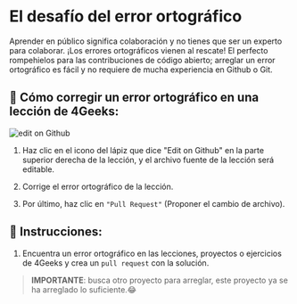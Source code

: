 # El desafío del error ortográfico

Aprender en público significa colaboración y no tienes que ser un experto para colaborar. ¡Los errores ortográficos vienen al rescate! El perfecto rompehielos para las contribuciones de código abierto; arreglar un error ortográfico es fácil y no requiere de mucha experiencia en Github o Git.
 
## 🔷 Cómo corregir un error ortográfico en una lección de 4Geeks:  

![edit on Github](https://github.com/breatheco-de/the-misspell-chalenge/blob/master/assets/github-logo2.png?raw=true)

1. Haz clic en el icono del lápiz que dice "Edit on Github" en la parte superior derecha de la lección, y el archivo fuente de la lección será editable.

2. Corrige el error ortográfico de la lección.

3. Por último, haz clic en `"Pull Request"` (Proponer el cambio de archivo).  

## 📝 Instrucciones:

1. Encuentra un error ortográfico en las lecciones, proyectos o ejercicios de 4Geeks y crea un `pull request` con la solución.

> **IMPORTANTE**: busca otro proyecto para arreglar, este proyecto ya se ha arreglado lo suficiente.😂


